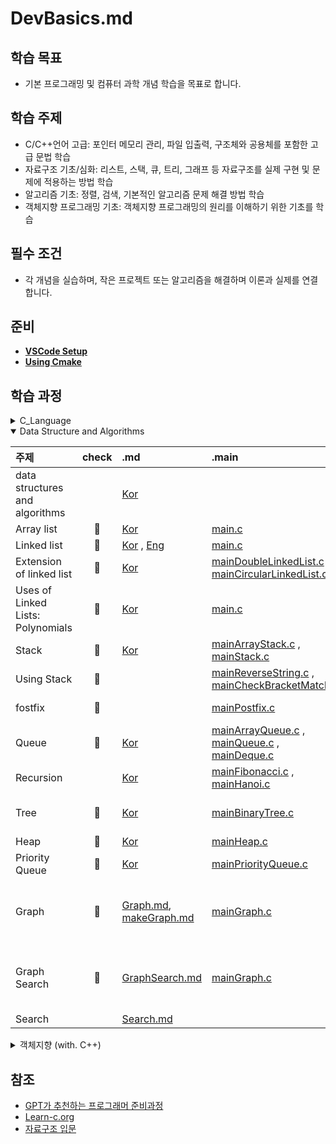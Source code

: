# DevBasics.md

## 학습 목표
- 기본 프로그래밍 및 컴퓨터 과학 개념 학습을 목표로 합니다.

## 학습 주제
- C/C++언어 고급: 포인터 메모리 관리, 파일 입출력, 구조체와 공용체를 포함한 고급 문법 학습
- 자료구조 기초/심화: 리스트, 스택, 큐, 트리, 그래프 등 자료구조를 실제 구현 및 문제에 적용하는 방법 학습
- 알고리즘 기초: 정렬, 검색, 기본적인 알고리즘 문제 해결 방법 학습
- 객체지향 프로그래밍 기초: 객체지향 프로그래밍의 원리를 이해하기 위한 기초를 학습


## 필수 조건
- 각 개념을 실습하며, 작은 프로젝트 또는 알고리즘을 해결하며 이론과 실제를 연결합니다.

## 준비
- [ **VSCode Setup** ](markdown/VSCode_Setup.md)
- [ **Using Cmake** ](markdown/CMake.md)

## 학습 과정

<details>
<summary>C_Language</summary>
<div markdown="1">   

| 주제                            | 성취도 | .md                                                                                          | 소스코드                                                                                                                      |
| ------------------------------- | :----: | :------------------------------------------------------------------------------------------- | :---------------------------------------------------------------------------------------------------------------------------- |
| Hello world                     |   📌    | -                                                                                            | [main.c](source/C_language/Hello.c)                                                                                           |
| Variables and Types             |   📌    | -                                                                                            | [main.c](source/C_language/VnT.c)                                                                                             |
| Arrays                          |   📌    | -                                                                                            | [main.c](source/C_language/Arrays.c)                                                                                          |
| Multidimensional Arrays         |   📌    | -                                                                                            | [main.c](source/C_language/MultiArrays.c)                                                                                     |
| Conditions                      |   📌    | -                                                                                            | [main.c](source/C_language)                                                                                                   |
| Strings                         |   📌    | -                                                                                            | [main.c](source/C_language/Strings.c)                                                                                         |
| loops                           |   📌    | -                                                                                            | [main.c](source/C_language/loops.c)                                                                                           |
| Functions                       |   📌    | -                                                                                            | [main.c](source/C_language/functions.c)                                                                                       |
| Static                          |   📌    | -                                                                                            | [main.c](source/C_language/static.c)                                                                                          |
| Pointers                        |   📌    | -                                                                                            | [main.c](source/C_language/pointers.c)                                                                                        |
| Structures                      |   📌    | -                                                                                            | [main.c](source/C_language/structures.c)                                                                                      |
| Function arguments by reference |   📌    | -                                                                                            | [main.c](source/C_language/FunArgByRef.c)                                                                                     |
| Dynamic allocation              |   📌    | -                                                                                            | [main.c](source/C_language/DynamicAllocation.c)                                                                               |
| Arrays and Pointers             |   📌    | -                                                                                            | [main.c](source/C_language/ArrayNPointer.c)                                                                                   |
| Recursion                       |   📌    | [Kor](markdown/DataStructure/recursion.md)                                                   | [main.c](source/C_language/recursion.c)                                                                                       |
| Linked lists                    |   📌    | [Eng](markdown/DataStructure/LinkedLists.md) [Kor](markdown/DataStructure/LinkedLists_kr.md) | [main.c](source/C_language/LinkedLists.c) [ExCode.c](source/C_language/ExLinkedLists.c)                                       |
| Binary trees                    |   📌    | [Kor](markdown/DataStructure/Tree.md)                                                        | [main.c](source/C_language/CompleteBinaryTree.c) [Excode.c](source/C_language/ExBinarytrees.c)                                |
| Unions                          |   📌    | [Eng](markdown/C/Unions.md) [Kor](markdown/C/Unions_kr.md)                                   | [main.c](source/C_language/Unions.c) [Excode.c](source/C_language/ExUnions.c) [testcode.c](source/C_language/ExUnions_test.c) |
| Pointer Arithmetics             |   📌    | [Eng](markdown/C/Pointer%20Arithmetics.md) [Kor](markdown/C/Pointer%20Arithmetics_kr.md)     | [main.c](source/C_language/PointerArithmetics.c) [Excode.c](source/C_language/ExPointerArithmetics.c)                         |
| Function Pointers               |   📌    | [Eng](markdown/C/Function%20Pointers.md) [Kor](markdown/C/Function%20Pointers_kr.md)         | [main.c](source/C_language/FunctionPointers.c) [Excode.c](source/C_language/ExFunctionPointers.c)                             |
| Bitmasks                        |   📌    | [Eng](markdown/C/Bitmasks.md) [Kor](markdown/C/Bitmasks_kr.md)                               | [main.c](source/C_language/Bitmasks.c) [Excode.c](source/C_language/ExBitmasks.c)                                             |

</div>
</details>

<details open>
<summary>Data Structure and Algorithms</summary>
<div markdown="1">   

| 주제                              | check | .md                                                                                              | .main                                                                                                                                                   | .include                                                                                                                                                                                                                                                                                                                                                                                        |
| :-------------------------------- | :---: | :----------------------------------------------------------------------------------------------- | :------------------------------------------------------------------------------------------------------------------------------------------------------ | :---------------------------------------------------------------------------------------------------------------------------------------------------------------------------------------------------------------------------------------------------------------------------------------------------------------------------------------------------------------------------------------------- |
| data structures and algorithms    |       | [Kor](markdown/Data%20Structure%20N%20Algorithms.md)                                             |
| Array list                        |   📌   | [Kor](markdown/DataStructure/ArrayList.md)                                                       | [main.c](source/DSNA/Linear/mainArrayList.c)                                                                                                            |
| Linked list                       |   📌   | [Kor](markdown/DataStructure/LinkedLists_kr.md) , [Eng](markdown/DataStructure/LinkedLists.md)   | [main.c](source/DSNA/Linear/mainLinkedList.c)                                                                                                           |
| Extension of linked list          |   📌   | [Kor](markdown/DataStructure/LinkedList_Add.md)                                                  | [mainDoubleLinkedList.c](source/DSNA/Linear/mainDoubleLinkedList.c) , [mainCircularLinkedList.c](source/DSNA/Linear/mainCircularLinkedList.c)           |
| Uses of Linked Lists: Polynomials |   📌   | [Kor](markdown/DataStructure/Polynomial.md)                                                      | [main.c](source/DSNA/Linear/mainPolynomial.c)                                                                                                           |
| Stack                             |   📌   | [Kor](markdown/DataStructure/stack.md)                                                           | [mainArrayStack.c](source/DSNA/Linear/mainArrayStack.c) , [mainStack.c](source/DSNA/Linear/mainStack.c)                                                 |
| Using Stack                       |   📌   |                                                                                                  | [mainReverseString.c](source/DSNA/Linear/mainReverseString.c) , [mainCheckBracketMatch.c](source/DSNA/Linear/mainCheckBracketMatch.c)                   | [includeStack.c](source/DSNA/Linear/includeStack.c) , [includeStack.h](include/includeStack.h)                                                                                                                                                                                                                                                                                                  |
| fostfix                           |   📌   |                                                                                                  | [mainPostfix.c](source/DSNA/Linear/mainPostfix.c)                                                                                                       | [includeNotationStack.c](source/DSNA/Linear/includeNotationStack.c) , [includePostfix.c](source/DSNA/Linear/includePostfix.c) , [includeNotationStack.h](include/includeNotationStack.h) , [includePostfix.h](include/includePostfix.h)                                                                                                                                                         |
| Queue                             |   📌   | [Kor](markdown/DataStructure/queue.md)                                                           | [mainArrayQueue.c](source/DSNA/Linear/mainArrayQueue.c) , [mainQueue.c](source/DSNA/Linear/mainQueue.c) , [mainDeque.c](source/DSNA/Linear/mainDeque.c) |
| Recursion                         |       | [Kor](markdown/DataStructure/recursion.md)                                                       | [mainFibonacci.c](source/DSNA/Linear/mainFibonacci.c) , [mainHanoi.c](source/DSNA/Linear/mainHanoi.c)                                                   |
| Tree                              |   📌   | [Kor](markdown/DataStructure/Tree.md)                                                            | [mainBinaryTree.c](source/DSNA/non-Linear/mainBinaryTree.c)                                                                                             | [includeBinTree.c](source/DSNA/non-Linear/includeBinTree.c), [includeBinTree.h](include/includeBinTree.h), [includeGenericStructure.c](source/DSNA/non-Linear/includeGenericStructure.c), [includeGenericStructure.h](include/includeGenericStructure.h)                                                                                                                                        |
| Heap                              |   📌   | [Kor](markdown/DataStructure/Heap.md)                                                            | [mainHeap.c](source/DSNA/non-Linear/mainHeap.c)                                                                                                         | [includeHeap.c](source/DSNA/non-Linear/includeHeap.c), [includeHeap.h](include/includeHeap.h)                                                                                                                                                                                                                                                                                                   |
| Priority Queue                    |   📌   | [Kor](markdown/DataStructure/PriorityQueue.md)                                                   | [mainPriorityQueue.c](source/DSNA/non-Linear/mainPriorityQueue.c)                                                                                       | [includeHeap.c](source/DSNA/non-Linear/includeHeap.c), [includeHeap.h](include/includeHeap.h)                                                                                                                                                                                                                                                                                                   |
| Graph                             |   📌   | [Graph.md](markdown/DataStructure/Graph.md), [makeGraph.md](markdown/DataStructure/MakeGraph.md) | [mainGraph.c](source/DSNA/non-Linear/mainGraph.c)                                                                                                       | [includeArrayGraph.c](source/DSNA/non-Linear/includeArrayGraph.c), [includeArrayGraph.h](include/includeArrayGraph.h), [includeLinkedGraph.c](source/DSNA/non-Linear/includeLinkedGraph.c), [includeLinkedGraph.h](include/includeLinkedGraph.h), [includeGenericStructure.c](source/DSNA/non-Linear/includeGenericStructure.c), [includeGenericStructure.h](include/includeGenericStructure.h) |
| Graph Search                      |   📌   | [GraphSearch.md](markdown/DataStructure/GraphSearch.md)                                          | [mainGraph.c](source/DSNA/non-Linear/mainGraph.c)                                                                                                       | [includeArrayGraph.c](source/DSNA/non-Linear/includeArrayGraph.c), [includeArrayGraph.h](include/includeArrayGraph.h),[includeLinkedGraph.c](source/DSNA/non-Linear/includeLinkedGraph.c), [includeLinkedGraph.h](include/includeLinkedGraph.h), [includeGenericStructure.c](source/DSNA/non-Linear/includeGenericStructure.c), [includeGenericStructure.h](include/includeGenericStructure.h)  |
| Search                            |       | [Search.md](markdown/DataStructure/Search.md)                                                    |

</div>
</details>

<details>
<summary>객체지향 (with. C++)</summary>
<div markdown="1">   

| 주제 | check | .md  | .main | .include |
| ---- | :---- | :--- | :---- | :------- |
|      |

</div>
</details>

## 참조
* [GPT가 추천하는 프로그래머 준비과정](markdown/Curriculum_Advised_by_Chat_GPT.md)
* [Learn-c.org](https://www.learn-c.org/)
* [자료구조 입문](https://www.yes24.com/Product/Goods/28194882)